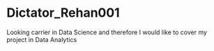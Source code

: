# Dictator_Rehan001
Looking carrier in Data Science and therefore I would like to cover my project in Data Analytics
